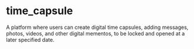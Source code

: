 # time_capsule
A platform where users can create digital time capsules, adding messages, photos, videos, and other digital mementos, to be locked and opened at a later specified date.
